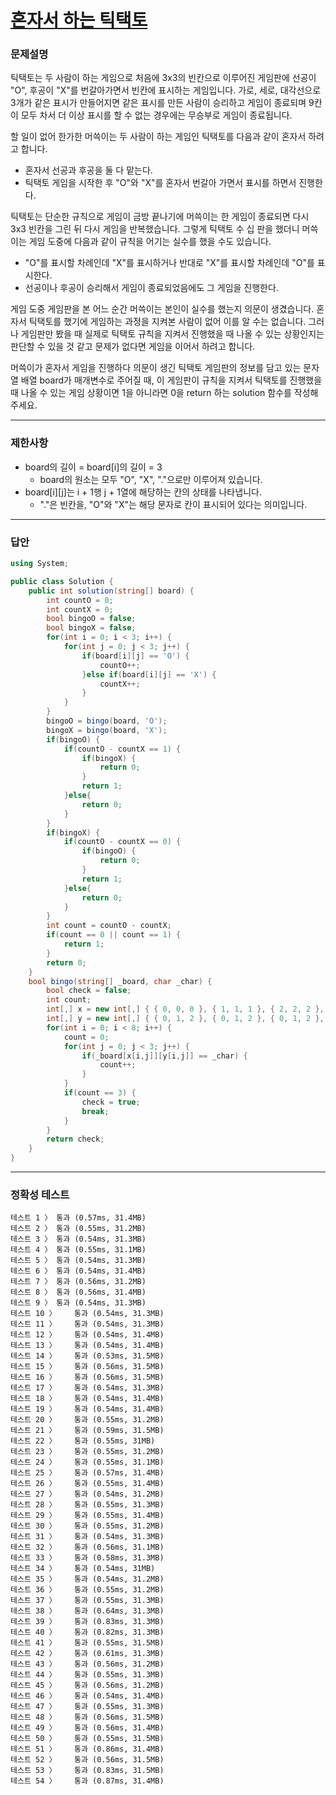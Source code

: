 # <a href="https://school.programmers.co.kr/learn/courses/30/lessons/160585">혼자서 하는 틱택토</a>

### 문제설명

틱택토는 두 사람이 하는 게임으로 처음에 3x3의 빈칸으로 이루어진 게임판에 선공이 "O", 후공이 "X"를 번갈아가면서 빈칸에 표시하는 게임입니다. 가로, 세로, 대각선으로 3개가 같은 표시가 만들어지면 같은 표시를 만든 사람이 승리하고 게임이 종료되며 9칸이 모두 차서 더 이상 표시를 할 수 없는 경우에는 무승부로 게임이 종료됩니다.

할 일이 없어 한가한 머쓱이는 두 사람이 하는 게임인 틱택토를 다음과 같이 혼자서 하려고 합니다.

 - 혼자서 선공과 후공을 둘 다 맡는다.
 - 틱택토 게임을 시작한 후 "O"와 "X"를 혼자서 번갈아 가면서 표시를 하면서 진행한다.

틱택토는 단순한 규칙으로 게임이 금방 끝나기에 머쓱이는 한 게임이 종료되면 다시 3x3 빈칸을 그린 뒤 다시 게임을 반복했습니다. 그렇게 틱택토 수 십 판을 했더니 머쓱이는 게임 도중에 다음과 같이 규칙을 어기는 실수를 했을 수도 있습니다.

 - "O"를 표시할 차례인데 "X"를 표시하거나 반대로 "X"를 표시할 차례인데 "O"를 표시한다.
 - 선공이나 후공이 승리해서 게임이 종료되었음에도 그 게임을 진행한다.

게임 도중 게임판을 본 어느 순간 머쓱이는 본인이 실수를 했는지 의문이 생겼습니다. 혼자서 틱택토를 했기에 게임하는 과정을 지켜본 사람이 없어 이를 알 수는 없습니다. 그러나 게임판만 봤을 때 실제로 틱택토 규칙을 지켜서 진행했을 때 나올 수 있는 상황인지는 판단할 수 있을 것 같고 문제가 없다면 게임을 이어서 하려고 합니다.

머쓱이가 혼자서 게임을 진행하다 의문이 생긴 틱택토 게임판의 정보를 담고 있는 문자열 배열 board가 매개변수로 주어질 때, 이 게임판이 규칙을 지켜서 틱택토를 진행했을 때 나올 수 있는 게임 상황이면 1을 아니라면 0을 return 하는 solution 함수를 작성해 주세요.

***

### 제한사항

 - board의 길이 = board[i]의 길이 = 3
   - board의 원소는 모두 "O", "X", "."으로만 이루어져 있습니다.
 - board[i][j]는 i + 1행 j + 1열에 해당하는 칸의 상태를 나타냅니다.
   - "."은 빈칸을, "O"와 "X"는 해당 문자로 칸이 표시되어 있다는 의미입니다.

***

### 답안
``` csharp
using System;

public class Solution {
    public int solution(string[] board) {
        int countO = 0;
        int countX = 0;
        bool bingoO = false;
        bool bingoX = false;
        for(int i = 0; i < 3; i++) {
            for(int j = 0; j < 3; j++) {
                if(board[i][j] == 'O') {
                    countO++;
                }else if(board[i][j] == 'X') {
                    countX++;
                }
            }
        }
        bingoO = bingo(board, 'O');
        bingoX = bingo(board, 'X');
        if(bingoO) {
            if(countO - countX == 1) {
                if(bingoX) {
                    return 0;
                }
                return 1;
            }else{
                return 0;
            }
        }
        if(bingoX) {
            if(countO - countX == 0) {
                if(bingoO) {
                    return 0;
                }
                return 1;
            }else{
                return 0;
            }
        }
        int count = countO - countX;
        if(count == 0 || count == 1) {
            return 1;
        }
        return 0;
    }
    bool bingo(string[] _board, char _char) {
        bool check = false;
        int count;
        int[,] x = new int[,] { { 0, 0, 0 }, { 1, 1, 1 }, { 2, 2, 2 }, { 0, 1, 2 }, { 0, 1, 2 }, { 0, 1, 2 }, { 0, 1, 2 }, { 0, 1, 2 } };
        int[,] y = new int[,] { { 0, 1, 2 }, { 0, 1, 2 }, { 0, 1, 2 }, { 0, 0, 0 }, { 1, 1, 1 }, { 2, 2, 2 }, { 0, 1, 2 }, { 2, 1, 0 } };
        for(int i = 0; i < 8; i++) {
            count = 0;
            for(int j = 0; j < 3; j++) {
                if(_board[x[i,j]][y[i,j]] == _char) {
                    count++;
                }
            }
            if(count == 3) {
                check = true;
                break;
            }
        }
        return check;
    }
}
```

***

### 정확성 테스트
```
테스트 1 〉	통과 (0.57ms, 31.4MB)
테스트 2 〉	통과 (0.55ms, 31.2MB)
테스트 3 〉	통과 (0.54ms, 31.3MB)
테스트 4 〉	통과 (0.55ms, 31.1MB)
테스트 5 〉	통과 (0.54ms, 31.3MB)
테스트 6 〉	통과 (0.54ms, 31.4MB)
테스트 7 〉	통과 (0.56ms, 31.2MB)
테스트 8 〉	통과 (0.56ms, 31.4MB)
테스트 9 〉	통과 (0.54ms, 31.3MB)
테스트 10 〉	통과 (0.54ms, 31.3MB)
테스트 11 〉	통과 (0.54ms, 31.3MB)
테스트 12 〉	통과 (0.54ms, 31.4MB)
테스트 13 〉	통과 (0.54ms, 31.4MB)
테스트 14 〉	통과 (0.53ms, 31.5MB)
테스트 15 〉	통과 (0.56ms, 31.5MB)
테스트 16 〉	통과 (0.56ms, 31.5MB)
테스트 17 〉	통과 (0.54ms, 31.3MB)
테스트 18 〉	통과 (0.54ms, 31.4MB)
테스트 19 〉	통과 (0.54ms, 31.4MB)
테스트 20 〉	통과 (0.55ms, 31.2MB)
테스트 21 〉	통과 (0.59ms, 31.5MB)
테스트 22 〉	통과 (0.55ms, 31MB)
테스트 23 〉	통과 (0.55ms, 31.2MB)
테스트 24 〉	통과 (0.55ms, 31.1MB)
테스트 25 〉	통과 (0.57ms, 31.4MB)
테스트 26 〉	통과 (0.55ms, 31.4MB)
테스트 27 〉	통과 (0.54ms, 31.2MB)
테스트 28 〉	통과 (0.55ms, 31.3MB)
테스트 29 〉	통과 (0.55ms, 31.4MB)
테스트 30 〉	통과 (0.55ms, 31.2MB)
테스트 31 〉	통과 (0.54ms, 31.3MB)
테스트 32 〉	통과 (0.56ms, 31.1MB)
테스트 33 〉	통과 (0.58ms, 31.3MB)
테스트 34 〉	통과 (0.54ms, 31MB)
테스트 35 〉	통과 (0.54ms, 31.2MB)
테스트 36 〉	통과 (0.55ms, 31.2MB)
테스트 37 〉	통과 (0.55ms, 31.3MB)
테스트 38 〉	통과 (0.64ms, 31.3MB)
테스트 39 〉	통과 (0.83ms, 31.3MB)
테스트 40 〉	통과 (0.82ms, 31.3MB)
테스트 41 〉	통과 (0.55ms, 31.5MB)
테스트 42 〉	통과 (0.61ms, 31.3MB)
테스트 43 〉	통과 (0.56ms, 31.2MB)
테스트 44 〉	통과 (0.55ms, 31.3MB)
테스트 45 〉	통과 (0.56ms, 31.2MB)
테스트 46 〉	통과 (0.54ms, 31.4MB)
테스트 47 〉	통과 (0.55ms, 31.3MB)
테스트 48 〉	통과 (0.56ms, 31.5MB)
테스트 49 〉	통과 (0.56ms, 31.4MB)
테스트 50 〉	통과 (0.55ms, 31.5MB)
테스트 51 〉	통과 (0.86ms, 31.4MB)
테스트 52 〉	통과 (0.56ms, 31.5MB)
테스트 53 〉	통과 (0.83ms, 31.5MB)
테스트 54 〉	통과 (0.87ms, 31.4MB)
```
